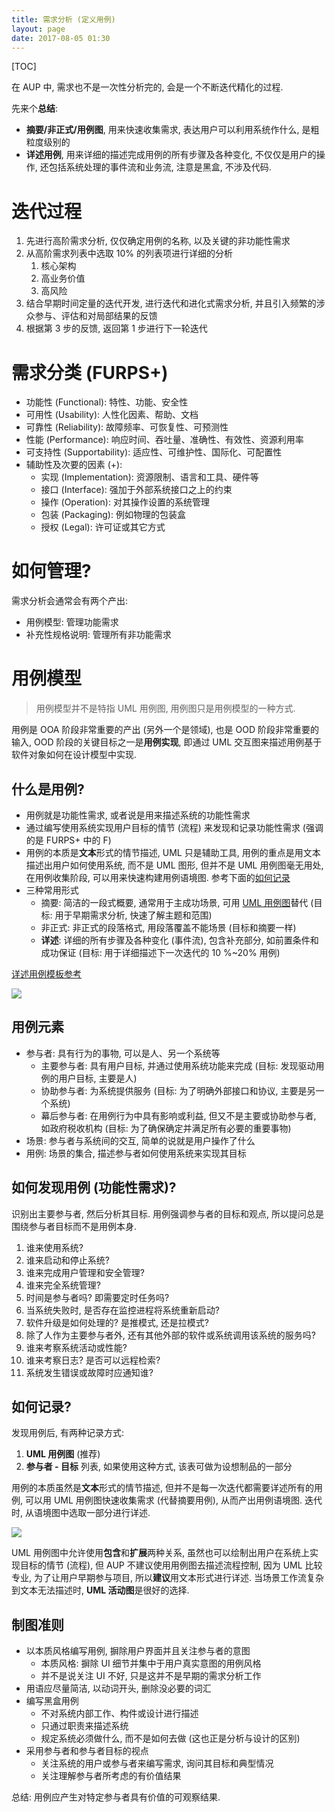```yaml
---
title: 需求分析 (定义用例)
layout: page
date: 2017-08-05 01:30
---
```


[TOC]

在 AUP 中, 需求也不是一次性分析完的, 会是一个不断迭代精化的过程.

先来个**总结**:

- **摘要/非正式/用例图**, 用来快速收集需求, 表达用户可以利用系统作什么, 是粗粒度级别的
- **详述用例**, 用来详细的描述完成用例的所有步骤及各种变化, 不仅仅是用户的操作, 还包括系统处理的事件流和业务流, 注意是黑盒, 不涉及代码.

# 迭代过程
1. 先进行高阶需求分析, 仅仅确定用例的名称, 以及关键的非功能性需求
2. 从高阶需求列表中选取 10% 的列表项进行详细的分析
    1. 核心架构
    2. 高业务价值
    3. 高风险
3. 结合早期时间定量的迭代开发, 进行迭代和进化式需求分析, 并且引入频繁的涉众参与、评估和对局部结果的反馈
4. 根据第 3 步的反馈, 返回第 1 步进行下一轮迭代

# 需求分类 (FURPS+)
- 功能性 (Functional): 特性、功能、安全性
- 可用性 (Usability): 人性化因素、帮助、文档
- 可靠性 (Reliability): 故障频率、可恢复性、可预测性
- 性能 (Performance): 响应时间、吞吐量、准确性、有效性、资源利用率
- 可支持性 (Supportability): 适应性、可维护性、国际化、可配置性
- 辅助性及次要的因素 (+):
    + 实现 (Implementation): 资源限制、语言和工具、硬件等
    + 接口 (Interface): 强加于外部系统接口之上的约束
    + 操作 (Operation): 对其操作设置的系统管理
    + 包装 (Packaging): 例如物理的包装盒
    + 授权 (Legal): 许可证或其它方式

# 如何管理?
需求分析会通常会有两个产出:

- 用例模型: 管理功能需求
- 补充性规格说明: 管理所有非功能需求

# 用例模型
> 用例模型并不是特指 UML 用例图, 用例图只是用例模型的一种方式.

用例是 OOA 阶段非常重要的产出 (另外一个是领域), 也是 OOD 阶段非常重要的输入, OOD 阶段的关键目标之一是**用例实现**, 即通过 UML 交互图来描述用例基于软件对象如何在设计模型中实现.

## 什么是用例?
- 用例就是功能性需求, 或者说是用来描述系统的功能性需求
- 通过编写使用系统实现用户目标的情节 (流程) 来发现和记录功能性需求 (强调的是 FURPS+ 中的 F)
- 用例的本质是**文本**形式的情节描述, UML 只是辅助工具, 用例的重点是用文本描述出用户如何使用系统, 而不是 UML 图形, 但并不是 UML 用例图毫无用处, 在用例收集阶段, 可以用来快速构建用例语境图. 参考下面的[如何记录](http://wiki.smallcpp.cn/%E8%BD%AF%E4%BB%B6%E5%B7%A5%E7%A8%8B/%E9%9C%80%E6%B1%82%E5%88%86%E6%9E%90%20(%E5%AE%9A%E4%B9%89%E7%94%A8%E4%BE%8B).html#_7)
- 三种常用形式
    + 摘要: 简洁的一段式概要, 通常用于主成功场景, 可用 [UML 用例图](http://wiki.smallcpp.cn/%E8%BD%AF%E4%BB%B6%E5%B7%A5%E7%A8%8B/%E9%9C%80%E6%B1%82%E5%88%86%E6%9E%90%20(%E5%AE%9A%E4%B9%89%E7%94%A8%E4%BE%8B).html#_7)替代 (目标: 用于早期需求分析, 快速了解主题和范围)
    + 非正式: 非正式的段落格式, 用段落覆盖不能场景 (目标和摘要一样)
    + **详述**: 详细的所有步骤及各种变化 (事件流), 包含补充部分, 如前置条件和成功保证 (目标: 用于详细描述下一次迭代的 10 %~20% 用例)

[详述用例模板参考](http://wiki.smallcpp.cn/%E8%BD%AF%E4%BB%B6%E5%B7%A5%E7%A8%8B/%E8%AF%A6%E8%BF%B0%E7%94%A8%E4%BE%8B%E6%A8%A1%E6%9D%BF.html)

![](http://wiki.smallcpp.cn/static/images/如何进行用例分析/主成功场景..png)

## 用例元素
- 参与者: 具有行为的事物, 可以是人、另一个系统等
    + 主要参与者: 具有用户目标, 并通过使用系统功能来完成 (目标: 发现驱动用例的用户目标, 主要是人)
    + 协助参与者: 为系统提供服务 (目标: 为了明确外部接口和协议, 主要是另一个系统)
    + 幕后参与者: 在用例行为中具有影响或利益, 但又不是主要或协助参与者, 如政府税收机构 (目标: 为了确保确定并满足所有必要的重要事物)
- 场景: 参与者与系统间的交互, 简单的说就是用户操作了什么
- 用例: 场景的集合, 描述参与者如何使用系统来实现其目标

## 如何发现用例 (功能性需求)?
识别出主要参与者, 然后分析其目标. 用例强调参与者的目标和观点, 所以提问总是围绕参与者目标而不是用例本身.

1. 谁来使用系统?
1. 谁来启动和停止系统?
1. 谁来完成用户管理和安全管理?
1. 谁来完全系统管理?
1. 时间是参与者吗? 即需要定时任务吗?
1. 当系统失败时, 是否存在监控进程将系统重新启动?
1. 软件升级是如何处理的? 是推模式, 还是拉模式?
1. 除了人作为主要参与者外, 还有其他外部的软件或系统调用该系统的服务吗?
1. 谁来考察系统活动或性能?
1. 谁来考察日志? 是否可以远程检索?
1. 系统发生错误或故障时应通知谁?

## 如何记录?
发现用例后, 有两种记录方式:

1. **UML 用例图** (推荐)
1. **参与者 - 目标** 列表, 如果使用这种方式, 该表可做为设想制品的一部分

用例的本质虽然是**文本**形式的情节描述, 但并不是每一次迭代都需要详述所有的用例, 可以用 UML 用例图快速收集需求 (代替摘要用例), 从而产出用例语境图. 迭代时, 从语境图中选取一部分进行详述.

![](http://wiki.smallcpp.cn/static/images/如何进行用例分析/用例图.png)

UML 用例图中允许使用**包含**和**扩展**两种关系, 虽然也可以绘制出用户在系统上实现目标的情节 (流程), 但 AUP 不建议使用用例图去描述流程控制, 因为 UML 比较专业, 为了让用户早期参与项目, 所以**建议**用文本形式进行详述. 当场景工作流复杂到文本无法描述时, **UML 活动图**是很好的选择.

## 制图准则
- 以本质风格编写用例, 摒除用户界面并且关注参与者的意图
    + 本质风格: 摒除 UI 细节并集中于用户真实意图的用例风格
    + 并不是说关注 UI 不好, 只是这并不是早期的需求分析工作
- 用语应尽量简洁, 以动词开头, 删除没必要的词汇
- 编写黑盒用例
    + 不对系统内部工作、构件或设计进行描述
    + 只通过职责来描述系统
    + 规定系统必须做什么, 而不是如何去做 (这也正是分析与设计的区别)
- 采用参与者和参与者目标的视点
    + 关注系统的用户或参与者来编写需求, 询问其目标和典型情况
    + 关注理解参与者所考虑的有价值结果

总结: 用例应产生对特定参与者具有价值的可观察结果.
